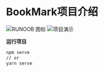 # BookMark项目介绍

![RUNOOB 图标]([http://static.runoob.com/images/runoob-logo.png]())
![[项目演示](https://raw.githubusercontent.com/LiuYuYang01/Warehouse/main/Snipaste_2022-09-24_21-56-08.png)]([https://raw.githubusercontent.com/LiuYuYang01/Warehouse/main/Snipaste_2022-09-24_21-56-08.png](https://raw.githubusercontent.com/LiuYuYang01/Warehouse/main/Snipaste_2022-09-24_21-56-08.png))


**运行项目**

```bash
npm serve
// or
yarn serve
```

